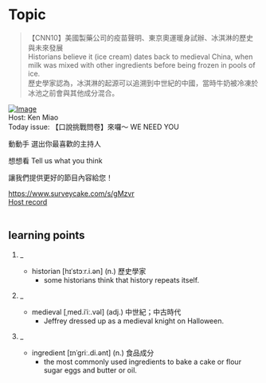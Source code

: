 # Topic

> 【CNN10】美國製藥公司的疫苗聲明、東京奧運暖身試辦、冰淇淋的歷史與未來發展 <br>
> Historians believe it (ice cream) dates back to medieval China, when milk was mixed with other ingredients before being frozen in pools of ice. <br>
> 歷史學家認為，冰淇淋的起源可以追溯到中世紀的中國，當時牛奶被冷凍於冰池之前會與其他成分混合。 <br>

[![Image](https://cdn.voicetube.com/assets/thumbnails/ZkDoGSeqvoo.jpg)](https://www.youtube.com/embed/ZkDoGSeqvoo?rel=0&showinfo=0&cc_load_policy=0&controls=1&autoplay=1&iv_load_policy=3&playsinline=1&wmode=transparent&start=371&end=379&enablejsapi=1&origin=https://tw.voicetube.com&widgetid=1)<br>
Host: Ken Miao
<br>Today issue: 【口說挑戰問卷】來囉～ WE NEED YOU

動動手 選出你最喜歡的主持人

想想看 Tell us what you think

讓我們提供更好的節目內容給您！

https://www.surveycake.com/s/gMzvr
<br>
[Host record](https://cdn.voicetube.com/everyday_records/4937/1605890304.mp3)
<br><br>
## learning points
1. _
	* historian [hɪˈstɔːr.i.ən] (n.) 歷史學家
		- some historians think that history repeats itself.

2. _
	* medieval [ˌmed.iˈiː.vəl] (adj.) 中世紀；中古時代
		- Jeffrey dressed up as a medieval knight on Halloween.

3. _
	* ingredient [ɪnˈɡriː.di.ənt] (n.) 食品成分
		- the most commonly used ingredients to bake a cake or flour sugar eggs and butter or oil.
